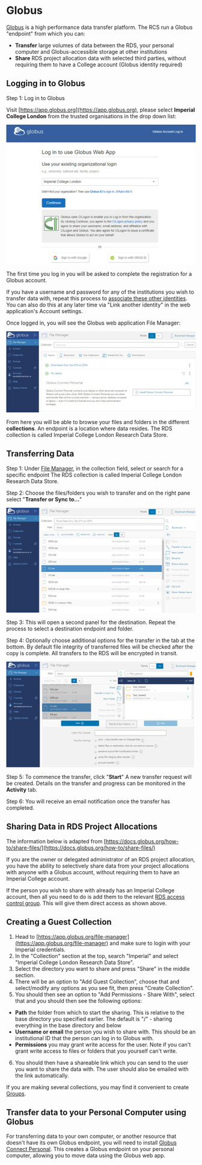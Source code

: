 # Globus

[Globus](https://www.globus.org/) is a high performance data transfer platform. The RCS run a Globus "endpoint" from which you can:

* **Transfer** large volumes of data between the RDS, your personal computer and Globus-accessible storage at other institutions
* **Share** RDS project allocation data with selected third parties, without requiring them to have a College account (Globus identity required)


## Logging in to Globus

Step 1: Log in to Globus

Visit [https://app.globus.org](https://app.globus.org), please select **Imperial College London** from the trusted organisations in the drop down list:

![Globus Login Page](./img/globus-login.jpg)

The first time you log in you will be asked to complete the registration for a Globus account.

If you have a username and password for any of the institutions you wish to transfer data with, repeat this process to [associate these other identities](https://app.globus.org/account/identities). You can also do this at any later time via "Link another identity" in the web application's Account settings.

Once logged in, you will see the Globus web application File Manager:

![Globus File Manager](./img/globus-file-manager.jpg)

From here you will be able to browse your files and folders in the different **collections**. An endpoint is a location where data resides. The RDS collection is called Imperial College London Research Data Store.

## Transferring Data

Step 1: Under [File Manager](https://app.globus.org/file-manager), in the collection field, select or search for a specific endpoint The RDS collection is called Imperial College London Research Data Store.

Step 2: Choose the files/folders you wish to transfer and on the right pane select "**Transfer or Sync to...**"

![Transferring data with Globus](./img/globus-transferring-data.jpg)

Step 3: This will open a second panel for the destination. Repeat the process to select a destination endpoint and folder.

Step 4: Optionally choose additional options for the transfer in the tab at the bottom. By default file integrity of transferred files will be checked after the copy is complete. All transfers to the RDS will be encrypted in transit.

![Transferring data with Globus options](./img/globus-transferring-data2.jpg)

Step 5: To commence the transfer, click "**Start**" A new transfer request will be created. Details on the transfer and progress can be monitored in the **Activity** tab.

Step 6: You will receive an email notification once the transfer has completed.

## Sharing Data in RDS Project Allocations

The information below is adapted from [https://docs.globus.org/how-to/share-files/](https://docs.globus.org/how-to/share-files/)

If you are the owner or delegated administrator of an RDS project allocation, you have the ability to selectively share data from your project allocations with anyone with a Globus account, without requiring them to have an Imperial College account. 

If the person you wish to share with already has an Imperial College account, then all you need to do is add them to the relevant [RDS access control group](https://selfservice.rcs.imperial.ac.uk/groups/manage/rds/). This will give them direct access as shown above. 

## Creating a Guest Collection

1. Head to [https://app.globus.org/file-manager](https://app.globus.org/file-manager) and make sure to login with your Imperial credentials.
1. In the "Collection" section at the top, search "Imperial" and select "Imperial College London Research Data Store".
1. Select the directory you want to share and press "Share" in the middle section.
1. There will be an option to "Add Guest Collection", choose that and select/modify any options as you see fit, then press "Create Collection".
1. You should then see an option to "Add Permissions - Share With", select that and you should then see the following options:

* **Path** the folder from which to start the sharing. This is relative to the base directory you specified earlier. The default is "/" - sharing everything in the base directory and below
* **Username or email** the person you wish to share with. This should be an institutional ID that the person can log in to Globus with.
* **Permissions** you may grant write access for the user. Note if you can't grant write access to files or folders that you yourself can't write.

6. You should then have a shareable link which you can send to the user you want to share the data with. The user should also be emailed with the link automatically.

If you are making several collections, you may find it convenient to create [Groups](https://app.globus.org/groups).

## Transfer data to your Personal Computer using Globus
For transferring data to your own computer, or another resource that doesn't have its own Globus endpoint, you will need to install [Globus Connect Personal](https://www.globus.org/globus-connect-personal). This creates a Globus endpoint on your personal computer, allowing you to move data using the Globus web app.

